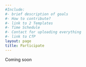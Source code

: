 ```yaml
---
#Include:
#- brief description of goals
#- How to contribute?
#- link to 2 Templates
#- Time Schedule
#- Contact for uploading everything
#- link to CfP
layout: page
title: Participate
---
```


Coming soon
